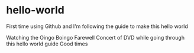 # hello-world
First time using Github and I'm following the guide to make this hello world

Watching the Oingo Boingo Farewell Concert of DVD while going through this hello world guide
Good times
